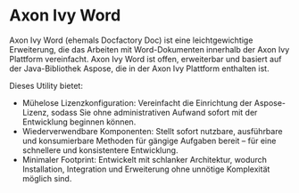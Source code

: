 # Axon Ivy Word
Axon Ivy Word (ehemals Docfactory Doc) ist eine leichtgewichtige Erweiterung, die das Arbeiten mit Word-Dokumenten innerhalb der Axon Ivy Plattform vereinfacht. Axon Ivy Word ist offen, erweiterbar und basiert auf der Java-Bibliothek Aspose, die in der Axon Ivy Plattform enthalten ist.

Dieses Utility bietet:
- Mühelose Lizenzkonfiguration: Vereinfacht die Einrichtung der Aspose-Lizenz, sodass Sie ohne administrativen Aufwand sofort mit der Entwicklung beginnen können.
- Wiederverwendbare Komponenten: Stellt sofort nutzbare, ausführbare und konsumierbare Methoden für gängige Aufgaben bereit – für eine schnellere und konsistentere Entwicklung.
- Minimaler Footprint: Entwickelt mit schlanker Architektur, wodurch Installation, Integration und Erweiterung ohne unnötige Komplexität möglich sind.